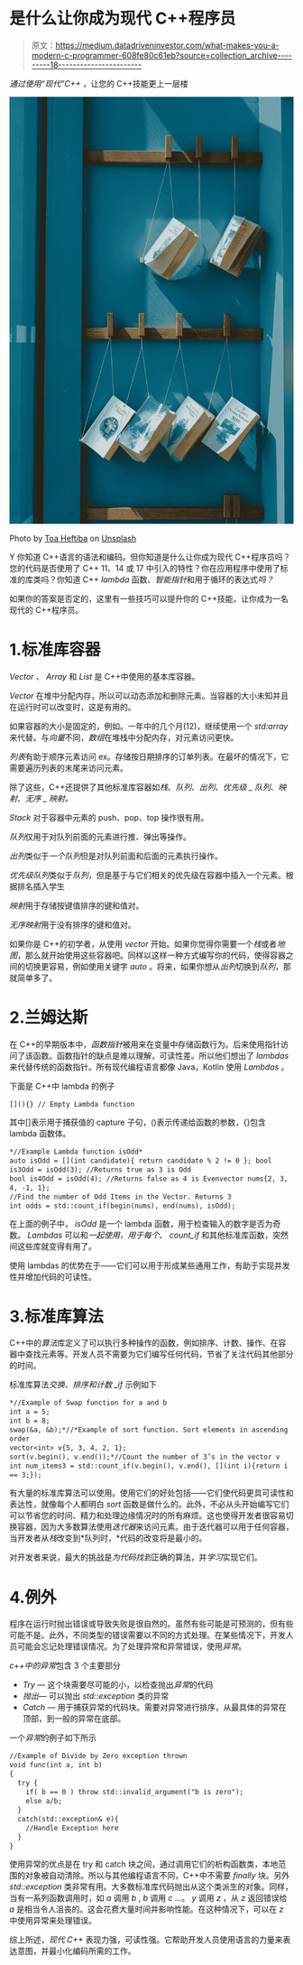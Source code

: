 # 是什么让你成为现代 C++程序员

> 原文：<https://medium.datadriveninvestor.com/what-makes-you-a-modern-c-programmer-608fe80c61eb?source=collection_archive---------18----------------------->

*通过使用“现代”C++* ，让您的 C++技能更上一层楼

![](img/8ff41401afe21c9832c566dbd6de0492.png)

Photo by [Toa Heftiba](https://unsplash.com/@heftiba?utm_source=medium&utm_medium=referral) on [Unsplash](https://unsplash.com?utm_source=medium&utm_medium=referral)

Y 你知道 C++语言的语法和编码。但你知道是什么让你成为现代 C++程序员吗？您的代码是否使用了 C++ 11、14 或 17 中引入的特性？你在应用程序中使用了标准的库类吗？你知道 C++ *lambda* 函数、*智能指针*和用于循环的表达式*吗？*

如果你的答案是否定的，这里有一些技巧可以提升你的 C++技能，让你成为一名现代的 C++程序员。

# 1.标准库容器

*Vector* 、 *Array* 和 *List* 是 C++中使用的基本库容器。

*Vector* 在堆中分配内存，所以可以动态添加和删除元素。当容器的大小未知并且在运行时可以改变时，这是有用的。

如果容器的大小是固定的，例如。一年中的几个月(12)，继续使用一个 *std:array* 来代替。与*向量*不同，*数组*在堆栈中分配内存，对元素访问更快。

*列表*有助于顺序元素访问 ex。存储按日期排序的订单列表。在最坏的情况下，它需要遍历列表的末尾来访问元素。

除了这些，C++还提供了其他标准库容器如*栈*、*队列*、*出列*、*优先级 _ 队列*、*映射*、*无序 _ 映射。*

*Stack* 对于容器中元素的 push、pop、top 操作很有用。

*队列*仅用于对队列前面的元素进行推、弹出等操作。

*出列*类似于*一个队列*但是对队列前面和后面的元素执行操作。

*优先级队列*类似于*队列*，但是基于与它们相关的优先级在容器中插入一个元素。根据排名插入学生

*映射*用于存储按键值排序的键和值对。

*无序映射*用于没有排序的键和值对。

如果你是 C++的初学者，从使用 *vector* 开始。如果你觉得你需要一个*栈*或者*地图*，那么就开始使用这些容器吧。同样以这样一种方式编写你的代码，使得容器之间的切换更容易，例如使用关键字 *auto* 。将来，如果你想从*出列*切换到*队列*，那就简单多了。

# 2.兰姆达斯

在 C++的早期版本中，*函数指针*被用来在变量中存储函数行为。后来使用指针访问了该函数。函数指针的缺点是难以理解，可读性差。所以他们想出了 *lambdas* 来代替传统的函数指针。所有现代编程语言都像 Java，Kotlin 使用 *Lambdas* 。

下面是 C++中 lambda 的例子

```
[](){} // Empty Lambda function
```

其中[]表示用于捕获值的 capture 子句，()表示传递给函数的参数，{}包含 lambda 函数体。

```
*//Example Lambda function isOdd*
auto isOdd = [](int candidate){ return candidate % 2 != 0 }; bool is3Odd = isOdd(3); //Returns true as 3 is Odd
bool is4Odd = isOdd(4); //Returns false as 4 is Evenvector nums{2, 3, 4, -1, 1};
//Find the number of Odd Items in the Vector. Returns 3
int odds = std::count_if(begin(nums), end(nums), isOdd);
```

在上面的例子中， *isOdd* 是一个 lambda 函数，用于检查输入的数字是否为奇数。 *Lambdas* 可以和*一起使用，用于每个*、 *count_if* 和其他标准库函数，突然间这些库就变得有用了。

使用 lambdas 的优势在于——它们可以用于形成某些通用工作，有助于实现并发性并增加代码的可读性。

# 3.标准库算法

C++中的*算法*库定义了可以执行多种操作的函数，例如排序、计数、操作、在容器中查找元素等。开发人员不需要为它们编写任何代码，节省了关注代码其他部分的时间。

标准库算法*交换、排序和计数 _if* 示例如下

```
*//Example of Swap function for a and b
int a = 5;
int b = 8;
swap(&a, &b);*//*Example of sort function. Sort elements in ascending order
vector<int> v{5, 3, 4, 2, 1};
sort(v.begin(), v.end());*//Count the number of 3’s in the vector v
int num_items3 = std::count_if(v.begin(), v.end(), [](int i){return i == 3;});
```

有大量的标准库算法可以使用。使用它们的好处包括——它们使代码更具可读性和表达性，就像每个人都明白 *sort* 函数是做什么的。此外，不必从头开始编写它们可以节省您的时间、精力和处理边缘情况时的所有麻烦。这也使得开发者很容易切换容器，因为大多数算法使用*迭代器*来访问元素。由于迭代器可以用于任何容器，当开发者从*栈*改变到*队列时，*代码的改变将是最小的。

对开发者来说，最大的挑战是*为代码找到*正确的算法，并*学习*实现它们。

# 4.例外

程序在运行时抛出错误或导致失败是很自然的。虽然有些可能是可预测的，但有些可能不是。此外，不同类型的错误需要以不同的方式处理。在某些情况下，开发人员可能会忘记处理错误情况。为了处理异常和异常错误，使用*异常*。

*c++中的异常*包含 3 个主要部分

*   *Try —* 这个块需要尽可能的小，以检查抛出*异常*的代码
*   *抛出—* 可以抛出 *std::exception* 类的异常
*   *Catch —* 用于捕获异常的代码块。需要对异常进行排序，从最具体的异常在顶部，到一般的异常在底部。

一个*异常*的例子如下所示

```
//Example of Divide by Zero exception thrown
void func(int a, int b)
{
  try {
    if( b == 0 ) throw std::invalid_argument("b is zero");
    else a/b;
  }
  catch(std::exception& e){
    //Handle Exception here
  }
}
```

使用异常的优点是在 try 和 catch 块之间，通过调用它们的析构函数类，本地范围的对象被自动清除。所以与其他编程语言不同，C++中不需要 *finally* 块。另外 *std::exception* 类非常有用。大多数标准库代码抛出从这个类派生的对象。同样，当有一系列函数调用时，如 *a* 调用 *b* , *b* 调用 *c* …。 *y* 调用 *z* ，从 *z* 返回错误给 *a* 是相当令人沮丧的。这会花费大量时间并影响性能。在这种情况下，可以在 *z* 中使用异常来处理错误。

综上所述，*现代 C++* 表现力强，可读性强。它帮助开发人员使用语言的力量来表达意图，并最小化编码所需的工作。